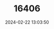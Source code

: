 ---
title: "16406"
category: "Paryphanta rossiana"
draft: false
date: 2024-02-22 13:03:50
languages:
  English: ["Ross' Land Snail"]
---